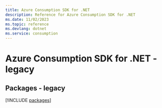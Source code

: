 ```yaml
---
title: Azure Consumption SDK for .NET
description: Reference for Azure Consumption SDK for .NET
ms.date: 11/02/2023
ms.topic: reference
ms.devlang: dotnet
ms.service: consumption
---
```

# Azure Consumption SDK for .NET - legacy
## Packages - legacy
[!INCLUDE [packages](consumption-index.md)]
